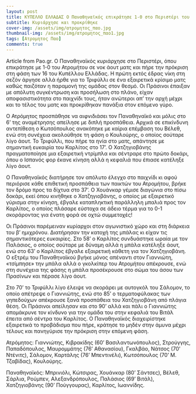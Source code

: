 ```yaml
---
layout: post
title: ΚΥΠΕΛΛΟ ΕΛΛΑΔΑΣ Ο Παναθηναϊκός επικράτησε 1-0 στο Περιστέρι του Ατρομήτου
subtitle: Κυριάρχησε και προκρίθηκε
cover-img: /assets/img/ατρομητος_παο.jpg
thumbnail-img: /assets/img/ατρομητος_παο1.jpg
tags: [Ατρομητος Παο]
comments: true
---
```

Article from Pao.gr.
Ο Παναθηναϊκός κυριάρχησε στο Περιστέρι, όπου επικράτησε με 1-0 του Ατρομήτου σε νοκ άουτ ματς και πήρε την πρόκριση στη φάση των 16 του Κυπέλλου Ελλάδας. 
Η πρώτη εκτός έδρας νίκη στη σεζόν άργησε αλλά ήρθε για το Τριφύλλι σε ένα εξαιρετικά κρίσιμο ματς καθώς παιζόταν η παραμονή της ομάδας στον θεσμό.
Οι Πράσινοι έπαιξαν με απόλυτη συγκέντρωση και προσήλωση στο πλάνο, είχαν αποφασιστικότητα στο παιχνίδι τους, ήταν ανώτεροι απ’ την αρχή μέχρι και το τέλος
του ματς και προκρίθηκαν πανάξια στον επόμενο γύρο.

Ο Ατρόμητος προσπάθησε να αιφνιδιάσει τον Παναθηναϊκό και μόλις στο 6’ της αναμέτρησης απείλησε με διπλή προσπάθεια. Αρχικά σε επικίνδυνη αντεπίθεση ο Κωτσόπουλος
ανακόπηκε με καίρια επέμβαση του Βέλεθ, ενώ στη συνέχεια ακολούθησε τη φάση ο Κουλούρης, ο οποίος σούταρε λίγο άουτ. Το Τριφύλλι, που πήρε τα ηνία στο ματς, απάντησε
με σημαντική ευκαιρία του Καρλίτος στο 17’. Ο Χατζηγιοβάνης πραγματοποίησε μια εξαιρετική ντρίμπλα και σέντραρε στο πρώτο δοκάρι, όπου ο Ισπανός φορ έκανε κίνηση αλλά 
η κεφαλιά που έπιασε κατέληξε λίγο άουτ.

Ο Παναθηναϊκός διατήρησε τον απόλυτο έλεγχο στο παιχνίδι κι αφού περιόρισε κάθε επιθετική προσπάθεια των παικτών του Ατρομήτου, βρήκε τον δρόμο προς τα δίχτυα στο 37’. 
Ο Χουάνκαρ γέμισε διαγώνια στο πίσω δοκάρι, εκεί όπου κινήθηκε ο Χατζηγιοβάνης, ο οποίος με εξαιρετικό γύρισμα στην κίνηση, έβγαλε καταπληκτική παράλληλη μπαλιά προς 
τον Καρλίτος, ο οποίος πλάσαρε εύστοχα σε άδειο τέρμα για το 0-1 σκοράροντας για ένατη φορά σε οχτώ συμμετοχές!

Οι Πράσινοι παρέμειναν κυρίαρχοι στον αγωνιστικό χώρο και στη διάρκεια του β’ ημιχρόνου. Διατήρησαν την κατοχή της μπάλας κι είχαν τις σημαντικότερες ευκαιρίες.
Στο 58’ ο Καρλίτος συνδυάστηκε ωραία με τον Παλάσιος, ο οποίος σούταρε με δύναμη αλλά η μπάλα κατέληξε άουτ, ενώ στο 63’ ο Καρλίτος έβγαλε εξαιρετική κάθετη για 
τον Χατζηγιοβάνη. Ο εξτρέμ του Παναθηναϊκού βγήκε μόνος απέναντι στον Γιαννιώτη, «τσίμπησε» την μπάλα αλλά ο γκολκίπερ του Ατρομήτου απέκρουσε, ενώ στη συνέχεια 
της φάσης η μπάλα προσέκρουσε στο σώμα του άσου των Πρασίνων και πέρασε λίγο άουτ.

Στο 70’ το Τριφύλλι λίγο έλειψε να σκοράρει με αυτογκόλ του Σάλομον, το οποίο απέτρεψε ο Γιαννιώτης, ενώ στο 85’ ο τερματοφύλακας των γηπεδούχων απέκρουσε ξανά 
προσπάθεια του Χατζηγιοβάνη από πλάγια θέση. Οι Πράσινοι απείλησαν και στο 90’ αλλά και πάλι ο Γιαννιώτης απομάκρυνε τον κίνδυνο για την ομάδα του στην κεφαλιά 
του Βιτάλ έπειτα από σέντρα του Καρλίτος. Ο Παναθηναϊκός διαχειρίστηκε εξαιρετικά το προβάδισμα που πήρε, κράτησε το μηδέν στην άμυνα μέχρι τέλους και πανηγύρισε 
την πρόκριση στην επόμενη φάση.

Ατρόμητος: Γιαννιώτης, Κιβρακίδης (60’ Βασιλαντωνόπουλος), Στρούγγης, Παπαδόπουλος, Μαυρομμάτης (76’ Αθανασίου), Γκαλβάο, Νάτσος (70’ Ντένιτς), Σάλομον, Καρτάλης
(76’ Μπεντινέλι), Κωτσόπουλος (70’ Μ. Τζαβίδας), Κουλούρης.

Παναθηναϊκός: Μπρινιόλι, Κώτσιρας, Χουάνκαρ (80’ Σάντσες), Βέλεθ, Σάρλια, Ρούμπεν, Αλεξανδρόπουλος, Παλάσιος (69’ Βιτάλ), Χατζηγιοβάνης (90’ Πούγγουρας), 
Καρλίτος, Ιωαννίδης.
